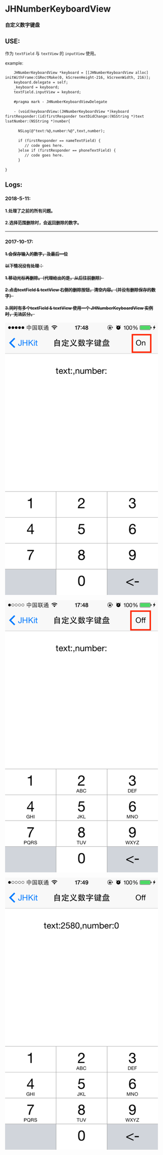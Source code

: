 # JHNumberKeyboardView
### 自定义数字键盘

## USE:
作为 ```textField``` 与 ```textView``` 的 ```inputView``` 使用。

example:
```
    JHNumberKeyboardView *keyboard = [[JHNumberKeyboardView alloc] initWithFrame:CGRectMake(0, kScreenHeight-216, kScreenWidth, 216)];
    keyboard.delegate = self;
    _keyboard = keyboard;
    textField.inputView = keyboard;

    #pragma mark - JHNumberKeyboardViewDelegate

    - (void)keyboardView:(JHNumberKeyboardView *)keyboard firstResponder:(id)firstResponder textDidChange:(NSString *)text lsatNumber:(NSString *)number{
    
      NSLog(@"text:%@,number:%@",text,number);
      
      if (firstResponder == nameTextField) {
         // code goes here.
      }else if (firstResponder == phoneTextField) {
         // code goes here.
      }
      
}

```

## Logs:

### 2018-5-11:
#### 1.处理了之前的所有问题。

#### 2.选择范围删除时，会返回删除的数字。

---

### 2017-10-17:
#### ~~1.会保存输入的数字，及最后一位~~

#### ~~以下情况没有处理：~~
#### ~~1.移动光标再删除。（代理给出的是，从后往前删除）~~
#### ~~2.点击textField & textView 右侧的删除按钮，清空内容。（并没有删除保存的数字）~~
#### ~~3.同时有多个textField & textView 使用一个 JHNumberKeyboardView 实例时，无法区分。~~


![image](https://github.com/xjh093/JHNumberKeyboardView/blob/master/Screen%20Shot%202017-10-17%20at%2017.48.51.png)

![image](https://github.com/xjh093/JHNumberKeyboardView/blob/master/Screen%20Shot%202017-10-17%20at%2017.48.59.png)

![image](https://github.com/xjh093/JHNumberKeyboardView/blob/master/Screen%20Shot%202017-10-17%20at%2017.49.36.png)
